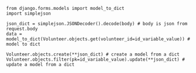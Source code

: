     from django.forms.models import model_to_dict
    import simplejson

    json_dict = simplejson.JSONDecoder().decode(body) # body is json from request.body
    data = model_to_dict(Volunteer.objects.get(volunteer_id=id_variable_value)) # model to dict

    Volunteer.objects.create(**json_dict) # create a model from a dict
    Volunteer.objects.filter(pk=id_variable_value).update(**json_dict) # update a model from a dict
